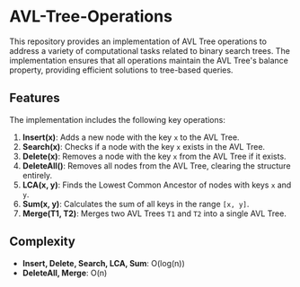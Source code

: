 # AVL-Tree-Operations

This repository provides an implementation of AVL Tree operations to address a variety of computational tasks related to binary search trees. The implementation ensures that all operations maintain the AVL Tree's balance property, providing efficient solutions to tree-based queries.

## Features
The implementation includes the following key operations:
1. **Insert(x)**: Adds a new node with the key `x` to the AVL Tree.
2. **Search(x)**: Checks if a node with the key `x` exists in the AVL Tree.
3. **Delete(x)**: Removes a node with the key `x` from the AVL Tree if it exists.
4. **DeleteAll()**: Removes all nodes from the AVL Tree, clearing the structure entirely.
5. **LCA(x, y)**: Finds the Lowest Common Ancestor of nodes with keys `x` and `y`.
6. **Sum(x, y)**: Calculates the sum of all keys in the range `[x, y]`.
7. **Merge(T1, T2)**: Merges two AVL Trees `T1` and `T2` into a single AVL Tree.

## Complexity
- **Insert, Delete, Search, LCA, Sum**: O(log(n))
- **DeleteAll, Merge**: O(n)